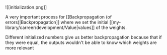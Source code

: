 ![[initialization.png]]

A very important process for [[Backpropagation (of errors)|Backpropagation]] where we set the initial [[my-library/carreer/development/Value|values]] of the weights. 

Different initialized numbers give us better backpropagation because that if they were equal, the outputs wouldn't be able to know which weights are more relevant